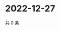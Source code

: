 # 2022-12-27

共 0 条

<!-- BEGIN WEIBO -->
<!-- 最后更新时间 Tue Dec 27 2022 01:11:39 GMT+0800 (China Standard Time) -->

<!-- END WEIBO -->
